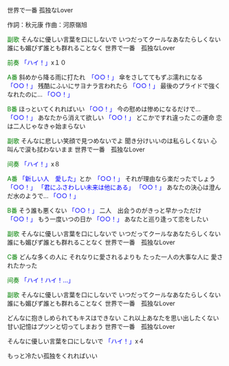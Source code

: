 世界で一番 孤独なLover

作詞：秋元康
作曲：河原嶺旭

<font color=green>副歌</font>
そんなに優しい言葉を口にしないで
いつだってクールなあなたらしくない
誰にも媚びず誰とも群れることなく
世界で一番　孤独なLover

<font color=green>前奏</font>
<font color=blue>「ハイ！」</font>x１０ 

<font color=green>A番</font>
斜めから降る雨に打たれ　<font color=blue>「○○！」</font> 
傘をさしててもずぶ濡れになる <font color=blue>「○○！」</font> 
残酷にふいにサヨナラ言われたら <font color=blue>「○○！」</font> 
最後のプライドで強くなれたのに… <font color=blue>「○○！」</font> 

<font color=green>B番</font>
ほっといてくれればいい <font color=blue>「○○！」</font> 
今の慰めは惨めになるだけで… <font color=blue>「○○！」</font> 
あなたから消えて欲しい <font color=blue>「○○！」</font> 
どこかですれ違ったこの運命
恋は二人じゃなきゃ始まらない

<font color=green>副歌</font>
そんなに悲しい笑顔で見つめないでよ
聞き分けいいのは私らしくない
心　叫んで涙も拭わないまま
世界で一番　孤独なLover

<font color=green>间奏</font>
<font color=blue>「ハイ！」</font>x８ 

<font color=green>A番</font>
<font color=blue>「新しい人　愛した」</font>とか　<font color=blue>「○○！」</font>
それが理由なら楽だったでしょう <font color=blue>「○○！」</font> 
<font color=blue>「君にふさわしい未来は他にある」</font> <font color=blue>「○○！」</font> 
あなたの決心は澄んだ水のようで… <font color=blue>「○○！」</font> 

<font color=green>B番</font>
そう誰も悪くない <font color=blue>「○○！」</font> 
二人　出会うのがきっと早かっただけ <font color=blue>「○○！」</font> 
もう一度いつの日か <font color=blue>「○○！」</font> 
あなたと巡り逢って恋をしたい

<font color=green>副歌</font>
そんなに優しい言葉を口にしないで
いつだってクールなあなたらしくない
誰にも媚びず誰とも群れることなく
世界で一番　孤独なLover

<font color=green>C番</font>
どんな多くの人に
それなりに愛されるよりも
たった一人の大事な人に
愛されたかった

<font color=green>间奏</font>
<font color=blue>「ハイ！ハイ！…」</font> 

<font color=green>副歌</font>
そんなに優しい言葉を口にしないで
いつだってクールなあなたらしくない
誰にも媚びず誰とも群れることなく
世界で一番　孤独なLover

どんなに抱きしめられてもキスはできない
これ以上あなたを思い出したくない
甘い記憶はプツンと切ってしまおう
世界で一番　孤独なLover

そんなに優しい言葉を口にしないで
<font color=blue>「ハイ！」</font>x４

もっと冷たい孤独をくれればいい
